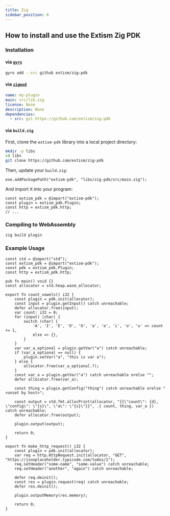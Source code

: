 ```yaml
---
title: Zig
sidebar_position: 6
---
```


## How to install and use the Extism Zig PDK

### Installation

#### via [`gyro`](https://github.com/mattnite/gyro)

```sh
gyro add --src github extism/zig-pdk
```

#### via [`zigmod`](https://github.com/nektro/zigmod)

```yaml title=zigmod.yml
name: my-plugin
main: src/lib.zig
license: None
description: None
dependencies:
  - src: git https://github.com/extism/zig-pdk
```

#### via `build.zig`

First, clone the `extism-pdk` library into a local project directory:

```sh
mkdir -p libs
cd libs
git clone https://github.com/extism/zig-pdk
```

Then, update your `build.zig`:

```zig title=build.zig
exe.addPackagePath("extism-pdk", "libs/zig-pdk/src/main.zig");
```

And import it into your program:

```zig title=plugin.zig
const extism_pdk = @import("extism-pdk");
const plugin = extism_pdk.Plugin;
const http = extism_pdk.http;
// ...
```

### Compiling to WebAssembly

```sh
zig build plugin
```

### Example Usage
```zig title=plugin.zig
const std = @import("std");
const extism_pdk = @import("extism-pdk");
const pdk = extism_pdk.Plugin;
const http = extism_pdk.http;

pub fn main() void {}
const allocator = std.heap.wasm_allocator;

export fn count_vowels() i32 {
    const plugin = pdk.init(allocator);
    const input = plugin.getInput() catch unreachable;
    defer allocator.free(input);
    var count: i32 = 0;
    for (input) |char| {
        switch (char) {
            'A', 'I', 'E', 'O', 'U', 'a', 'e', 'i', 'o', 'u' => count += 1,
            else => {},
        }
    }
    var var_a_optional = plugin.getVar("a") catch unreachable;
    if (var_a_optional == null) {
        plugin.setVar("a", "this is var a");
    } else {
        allocator.free(var_a_optional.?);
    }
    const var_a = plugin.getVar("a") catch unreachable orelse "";
    defer allocator.free(var_a);

    const thing = plugin.getConfig("thing") catch unreachable orelse "<unset by host>";

    const output = std.fmt.allocPrint(allocator, "{{\"count\": {d}, \"config\": \"{s}\", \"a\": \"{s}\"}}", .{ count, thing, var_a }) catch unreachable;
    defer allocator.free(output);

    plugin.output(output);

    return 0;
}

export fn make_http_request() i32 {
    const plugin = pdk.init(allocator);
    var req = http.HttpRequest.init(allocator, "GET", "https://jsonplaceholder.typicode.com/todos/1");
    req.setHeader("some-name", "some-value") catch unreachable;
    req.setHeader("another", "again") catch unreachable;

    defer req.deinit();
    const res = plugin.request(req) catch unreachable;
    defer res.deinit();

    plugin.outputMemory(res.memory);

    return 0;
}
```
